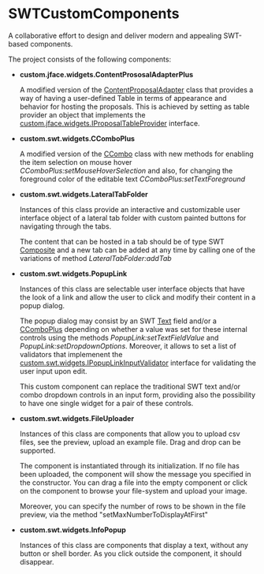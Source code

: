 # SWTCustomComponents
A collaborative effort to design and deliver modern and appealing SWT-based components.

The project consists of the following components:

- **custom.jface.widgets.ContentPrososalAdapterPlus**

	A modified version of the [ContentProposalAdapter](http://help.eclipse.org/luna/index.jsp?topic=%2Forg.eclipse.platform.doc.isv%2Freference%2Fapi%2Forg%2Feclipse%2Fjface%2Ffieldassist%2FContentProposalAdapter.html)
	class that provides a way of having a user-defined Table in terms of appearance and behavior for hosting the proposals. This is achieved by setting as table provider an object that implements
the [custom.jface.widgets.IProposalTableProvider](https://github.com/SWTCustomComponents/SWTCustomComponents/blob/master/src/custom/jface/widgets/IProposalTableProvider.java) interface.

- **custom.swt.widgets.CComboPlus**
	
	A modified version of the [CCombo](http://help.eclipse.org/luna/index.jsp?topic=%2Forg.eclipse.platform.doc.isv%2Freference%2Fapi%2Forg%2Feclipse%2Fswt%2Fcustom%2FCCombo.html) 
class with new methods for enabling the item selection on mouse hover _CComboPlus:setMouseHoverSelection_ and also, for changing the foreground color of 
	the editable text _CComboPlus:setTextForeground_
	
- **custom.swt.widgets.LateralTabFolder**
	
	Instances of this class provide an interactive and customizable user interface object of a lateral tab folder with custom painted buttons for navigating through the tabs.
	
	The content that can be hosted in a tab should be of type SWT [Composite](http://help.eclipse.org/kepler/index.jsp?topic=%2Forg.eclipse.platform.doc.isv%2Freference%2Fapi%2Forg%2Feclipse%2Fswt%2Fwidgets%2FComposite.html)
	and a new tab can be added at any time by calling one of the variations of method _LateralTabFolder:addTab_
	
- **custom.swt.widgets.PopupLink**
	
	Instances of this class are selectable user interface objects that have the look of a link and allow the user to click and modify their content in a popup dialog. 
	
	The popup dialog may consist by an SWT [Text](http://help.eclipse.org/luna/index.jsp?topic=%2Forg.eclipse.platform.doc.isv%2Freference%2Fapi%2Forg%2Feclipse%2Fswt%2Fwidgets%2FText.html) 
	field and/or a [CComboPlus](https://github.com/SWTCustomComponents/SWTCustomComponents/blob/master/src/custom/swt/widgets/CComboPlus.java) depending on whether a value was set 
	for these internal controls using the methods _PopupLink:setTextFieldValue_ and _PopupLink:setDropdownOptions_.
	Moreover, it allows to set a list of validators that implemenent the [custom.swt.widgets.IPopupLinkInputValidator](https://github.com/SWTCustomComponents/SWTCustomComponents/blob/master/src/custom/swt/widgets/IPopupLinkInputValidator.java)
	interface for validating the user input upon edit.

	This custom component can replace the traditional SWT text and/or combo dropdown controls in an input form, providing also the possibility to have one single widget for a pair of these controls.
	
- **custom.swt.widgets.FileUploader**
	
	Instances of this class are components that allow you to upload csv files, see the preview, upload an example file. Drag and drop can be supported. 
	
	The component is instantiated through its initialization. If no file has been uploaded, the component will show the message you specified in the constructor. You can drag a file into the empty component or click on the component to browse your file-system and upload your image.

	Moreover, you can specify the number of rows to be shown in the file preview, via the method "setMaxNumberToDisplayAtFirst"

- **custom.swt.widgets.InfoPopup**
	
	Instances of this class are components that display a text, without any button or shell border. As you click outside the component, it should disappear.
	

